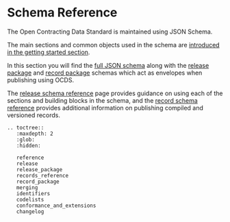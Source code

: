 # Schema Reference

The Open Contracting Data Standard is maintained using JSON Schema. 

The main sections and common objects used in the schema are [introduced in the getting started section](../getting_started/building_blocks.md).

In this section you will find the [full JSON schema](release.md) along with the [release package](release_package.md) and [record package](record_package.md) schemas which act as envelopes when publishing using OCDS.

The [release schema reference](reference.md) page provides guidance on using each of the sections and building blocks in the schema, and the [record schema reference](records_reference.md) provides additional information on publishing compiled and versioned records.

<!-- TODO: Consider adding diagram here -->

```eval_rst
.. toctree::
   :maxdepth: 2
   :glob:
   :hidden:

   reference
   release
   release_package
   records_reference
   record_package
   merging
   identifiers
   codelists
   conformance_and_extensions
   changelog

```
